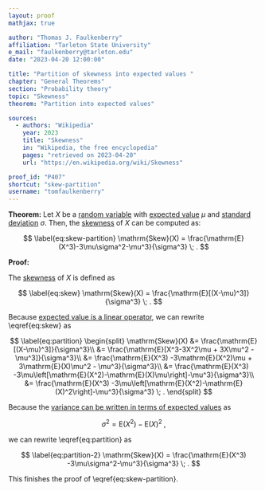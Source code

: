 ```yaml
---
layout: proof
mathjax: true

author: "Thomas J. Faulkenberry"
affiliation: "Tarleton State University"
e_mail: "faulkenberry@tarleton.edu"
date: "2023-04-20 12:00:00"

title: "Partition of skewness into expected values "
chapter: "General Theorems"
section: "Probability theory"
topic: "Skewness"
theorem: "Partition into expected values"

sources:
  - authors: "Wikipedia"
    year: 2023
    title: "Skewness"
    in: "Wikipedia, the free encyclopedia"
    pages: "retrieved on 2023-04-20"
    url: "https://en.wikipedia.org/wiki/Skewness"

proof_id: "P407"
shortcut: "skew-partition"
username: "tomfaulkenberry"
---
```



**Theorem:** Let $X$ be a [random variable](/D/rvar) with [expected value](/D/mean) $\mu$ and [standard deviation](/D/std) $\sigma$. Then, the [skewness](/D/skew) of $X$ can be computed as:

$$ \label{eq:skew-partition}
\mathrm{Skew}(X) = \frac{\mathrm{E}(X^3)-3\mu\sigma^2-\mu^3}{\sigma^3} \; .
$$

**Proof:** 

The [skewness](/D/skew) of $X$ is defined as 

$$ \label{eq:skew}
\mathrm{Skew}(X) = \frac{\mathrm{E}[(X-\mu)^3]}{\sigma^3} \; .
$$

Because [expected value is a linear operator](/P/mean-lin), we can rewrite \eqref{eq:skew} as

$$ \label{eq:partition}
\begin{split}
\mathrm{Skew}(X) &= \frac{\mathrm{E}[(X-\mu)^3]}{\sigma^3}\\
&= \frac{\mathrm{E}[X^3-3X^2\mu + 3X\mu^2 - \mu^3]}{\sigma^3}\\
&= \frac{\mathrm{E}(X^3) -3\mathrm{E}(X^2)\mu + 3\mathrm{E}(X)\mu^2 - \mu^3}{\sigma^3}\\
&= \frac{\mathrm{E}(X^3) -3\mu\left[\mathrm{E}(X^2)-\mathrm{E}(X)\mu\right]-\mu^3}{\sigma^3}\\
&= \frac{\mathrm{E}(X^3) -3\mu\left[\mathrm{E}(X^2)-\mathrm{E}(X)^2\right]-\mu^3}{\sigma^3} \; .
\end{split}
$$

Because the [variance can be written in terms of expected values](/P/var-mean) as

$$ \label{eq:var-partition}
\sigma^2 = \mathrm{E}(X^2)-\mathrm{E}(X)^2 \; ,
$$

we can rewrite \eqref{eq:partition} as

$$ \label{eq:partition-2}
\mathrm{Skew}(X) = \frac{\mathrm{E}(X^3) -3\mu\sigma^2-\mu^3}{\sigma^3} \; .
$$

This finishes the proof of \eqref{eq:skew-partition}.
